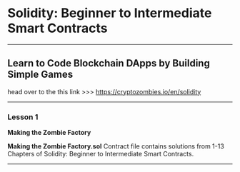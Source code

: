 # Solidity: Beginner to Intermediate Smart Contracts
---

## Learn to Code Blockchain DApps by Building Simple Games 
head over to the this link >>> 
https://cryptozombies.io/en/solidity

---
### Lesson 1

**Making the Zombie Factory**

 **Making the Zombie Factory.sol** Contract file contains solutions from 1-13 Chapters of Solidity: Beginner to Intermediate Smart Contracts.

 ---

 

